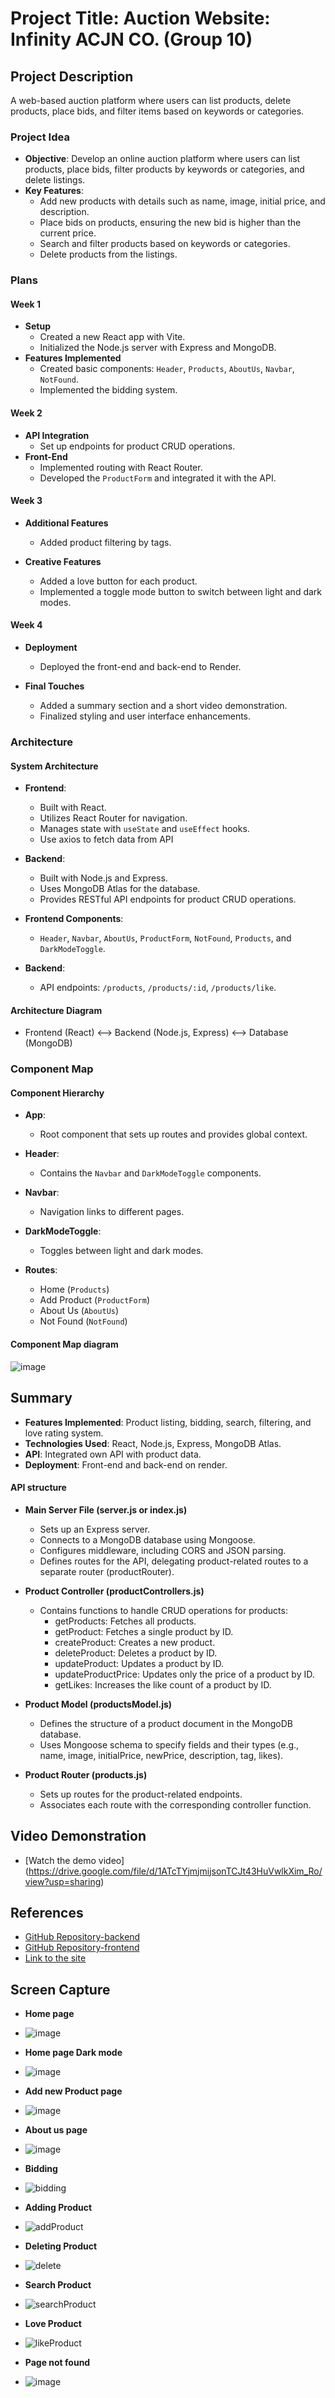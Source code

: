 # Project Title: Auction Website: Infinity ACJN CO. (Group 10)

## Project Description
A web-based auction platform where users can list products, delete products, place bids, and filter items based on keywords or categories.

### Project Idea
- **Objective**: Develop an online auction platform where users can list products, place bids, filter products by keywords or categories, and delete listings.
- **Key Features**:
  - Add new products with details such as name, image, initial price, and description.
  - Place bids on products, ensuring the new bid is higher than the current price.
  - Search and filter products based on keywords or categories.
  - Delete products from the listings.

### Plans

#### Week 1
- **Setup**
  - Created a new React app with Vite.
  - Initialized the Node.js server with Express and MongoDB.
- **Features Implemented**
  - Created basic components: `Header`, `Products`, `AboutUs`, `Navbar`, `NotFound`.
  - Implemented the bidding system.

#### Week 2
- **API Integration**
  - Set up endpoints for product CRUD operations.
- **Front-End**
  - Implemented routing with React Router.
  - Developed the `ProductForm` and integrated it with the API.

#### Week 3
- **Additional Features**
  - Added product filtering by tags.

- **Creative Features**
  - Added a love button for each product.
  - Implemented a toggle mode button to switch between light and dark modes.

#### Week 4
- **Deployment**
  - Deployed the front-end and back-end to Render.

- **Final Touches**
  - Added a summary section and a short video demonstration.
  - Finalized styling and user interface enhancements.

### Architecture
#### System Architecture
- **Frontend**:
  - Built with React.
  - Utilizes React Router for navigation.
  - Manages state with `useState` and `useEffect` hooks.
  - Use axios to fetch data from API
- **Backend**:
  - Built with Node.js and Express.
  - Uses MongoDB Atlas for the database.
  - Provides RESTful API endpoints for product CRUD operations.
- **Frontend Components**:
  - `Header`, `Navbar`, `AboutUs`, `ProductForm`, `NotFound`, `Products`, and `DarkModeToggle`.

- **Backend**:
  - API endpoints: `/products`, `/products/:id`, `/products/like`.

#### Architecture Diagram
- Frontend (React) <--> Backend (Node.js, Express) <--> Database (MongoDB)


### Component Map
#### Component Hierarchy
- **App**:
  - Root component that sets up routes and provides global context.

- **Header**:
  - Contains the `Navbar` and `DarkModeToggle` components.

- **Navbar**:
  - Navigation links to different pages.

- **DarkModeToggle**:
  - Toggles between light and dark modes.

- **Routes**:
  - Home (`Products`)
  - Add Product (`ProductForm`)
  - About Us (`AboutUs`)
  - Not Found (`NotFound`)

#### Component Map diagram
![image](https://github.com/user-attachments/assets/08c95bce-5c46-4ae0-ab0a-df07998797e2)


## Summary
- **Features Implemented**: Product listing, bidding, search, filtering, and love rating system.
- **Technologies Used**: React, Node.js, Express, MongoDB Atlas.
- **API**: Integrated own API with product data.
- **Deployment**: Front-end and back-end on render.

#### API structure
- **Main Server File (server.js or index.js)**
  - Sets up an Express server.
  - Connects to a MongoDB database using Mongoose.
  - Configures middleware, including CORS and JSON parsing.
  -  Defines routes for the API, delegating product-related routes to a separate router (productRouter).
- **Product Controller (productControllers.js)**
  - Contains functions to handle CRUD operations for products:
    - getProducts: Fetches all products.
    - getProduct: Fetches a single product by ID.
    - createProduct: Creates a new product.
    - deleteProduct: Deletes a product by ID.
    - updateProduct: Updates a product by ID.
    - updateProductPrice: Updates only the price of a product by ID.
    - getLikes: Increases the like count of a product by ID.

- **Product Model (productsModel.js)**
  - Defines the structure of a product document in the MongoDB database.
  - Uses Mongoose schema to specify fields and their types (e.g., name, image, initialPrice, newPrice, description, tag, likes).

- **Product Router (products.js)**
  - Sets up routes for the product-related endpoints.
  - Associates each route with the corresponding controller function.

## Video Demonstration
- [Watch the demo video]
(https://drive.google.com/file/d/1ATcTYjmjmijsonTCJt43HuVwlkXim_Ro/view?usp=sharing)

## References
- [GitHub Repository-backend](https://github.com/NavneetBrar27/backend.git )
- [GitHub Repository-frontend](https://github.com/NavneetBrar27/frontend.git )
- [Link to the site](https://frontend-3-9u06.onrender.com/products)

## Screen Capture
- **Home page**
- ![image](https://github.com/user-attachments/assets/dc2bc31d-b645-4453-8cf8-940c6328724d) 

- **Home page Dark mode**
- ![image](https://github.com/user-attachments/assets/f71d9c65-6a48-40ee-ae57-78ec10171435)

 
- **Add new Product page**
- ![image](https://github.com/user-attachments/assets/cb01e21c-6039-4865-9392-5b7dac0e5c95)

 
- **About us page**
- ![image](https://github.com/user-attachments/assets/faeab088-ab15-4004-ac25-05ccadf5280d)

- **Bidding**
- ![bidding](https://github.com/user-attachments/assets/1acb7286-989e-4f92-822e-e57de414dc22)


- **Adding Product**
- ![addProduct](https://github.com/user-attachments/assets/945bc4bd-0ce0-4e61-be90-d27da25eaa34)


- **Deleting Product**
- ![delete](https://github.com/user-attachments/assets/db847668-e85c-4091-9f23-42a439b25a8e)


- **Search Product**
- ![searchProduct](https://github.com/user-attachments/assets/d7800eab-61e5-4123-8b12-af92d90da0ad)

- **Love Product**
- ![likeProduct](https://github.com/user-attachments/assets/5d9b7dc7-7e28-4ee1-9adf-9131a7427e4e)


 

- **Page not found**
- ![image](https://github.com/user-attachments/assets/1b4a15f9-2950-456a-96c9-8bcb46c629f3)

 




